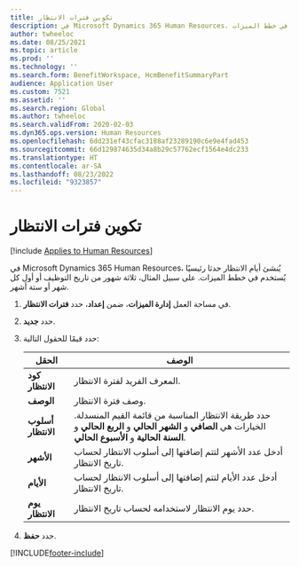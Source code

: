 ```yaml
---
title: تكوين فترات الانتظار
description: في Microsoft Dynamics 365 Human Resources، يُنشئ أيام الانتظار حدثا رئيسيًا يُستخدم في خطط الميزات.
author: twheeloc
ms.date: 08/25/2021
ms.topic: article
ms.prod: ''
ms.technology: ''
ms.search.form: BenefitWorkspace, HcmBenefitSummaryPart
audience: Application User
ms.custom: 7521
ms.assetid: ''
ms.search.region: Global
ms.author: twheeloc
ms.search.validFrom: 2020-02-03
ms.dyn365.ops.version: Human Resources
ms.openlocfilehash: 6dd231ef43cfac3188af23289190c6e9e4fad453
ms.sourcegitcommit: 66d129874635d34a8b29c57762ecf1564e4dc233
ms.translationtype: HT
ms.contentlocale: ar-SA
ms.lasthandoff: 08/23/2022
ms.locfileid: "9323857"
---
```

# <a name="configure-waiting-periods"></a>تكوين فترات الانتظار

[!include [Applies to Human Resources](../includes/applies-to-hr.md)]

في Microsoft Dynamics 365 Human Resources، يُنشئ أيام الانتظار حدثا رئيسيًا يُستخدم في خطط الميزات. على سبيل المثال، ثلاثة شهور من تاريخ التوظيف أو أول كل شهر أو ستة أشهر.   

1. في مساحة العمل **إدارة الميزات**، ضمن **إعداد**، حدد **فترات الانتظار**.

2. حدد **جديد**.

3. حدد قيمًا للحقول التالية:

   | الحقل | ‏‏الوصف |
   | --- | --- |
   | **كود الانتظار** | المعرف الفريد لفترة الانتظار. |
   | **‏‏الوصف** | وصف فترة الانتظار. |
   | **أسلوب الانتظار** | حدد طريقة الانتظار المناسبة من قائمة القيم المنسدلة. الخيارات هي **الصافي** و **الشهر الحالي** و **الربع الحالي** و **السنة الحالية** و **الأسبوع الحالي**. |
   | **الأشهر** | أدخل عدد الأشهر لتتم إضافتها إلى أسلوب الانتظار لحساب تاريخ الانتظار. |
   | **الأيام** | أدخل عدد الأيام لتتم إضافتها إلى أسلوب الانتظار لحساب تاريخ الانتظار. |
   | **يوم الانتظار** | حدد يوم الانتظار لاستخدامه لحساب تاريخ الانتظار. |

4. حدد **حفظ**.


[!INCLUDE[footer-include](../includes/footer-banner.md)]
